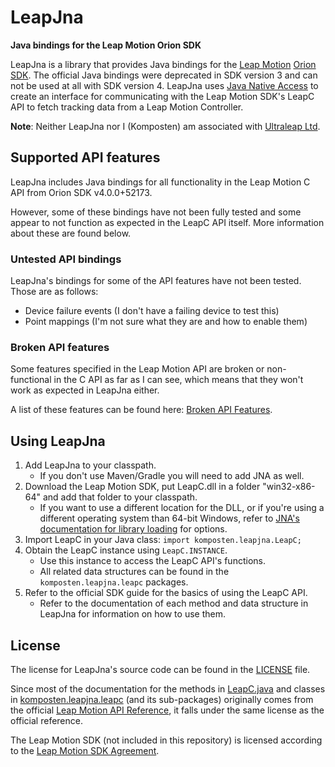 # LeapJna

**Java bindings for the Leap Motion Orion SDK**

LeapJna is a library that provides Java bindings for the [Leap Motion](https://www.leapmotion.com/) [Orion SDK](https://developer.leapmotion.com/get-started). The official Java bindings were deprecated in SDK version 3 and can not be used at all with SDK version 4. LeapJna uses [Java Native Access](https://github.com/java-native-access/jna) to create an interface for communicating with the Leap Motion SDK's LeapC API to fetch tracking data from a Leap Motion Controller.

**Note**: Neither LeapJna nor I (Komposten) am associated with [Ultraleap Ltd](https://ultraleap.com/).

## Supported API features
LeapJna includes Java bindings for all functionality in the Leap Motion C API from Orion SDK v4.0.0+52173.

However, some of these bindings have not been fully tested and some appear to not function as expected in the LeapC API itself. More information about these are found below.

### Untested API bindings
LeapJna's bindings for some of the API features have not been tested. Those are as follows:
* Device failure events (I don't have a failing device to test this)
* Point mappings (I'm not sure what they are and how to enable them)

### Broken API features
Some features specified in the Leap Motion API are broken or non-functional in the C API as far as I can see,
which means that they won't work as expected in LeapJna either.

A list of these features can be found here: [Broken API Features](BROKEN_API_FEATURES.md).

## Using LeapJna
1. Add LeapJna to your classpath.
    * If you don't use Maven/Gradle you will need to add JNA as well.
2. Download the Leap Motion SDK, put LeapC.dll in a folder "win32-x86-64" and add that folder to your classpath.
    * If you want to use a different location for the DLL, or if you're using a different operating system than 64-bit Windows, refer to [JNA's documentation for library loading](http://java-native-access.github.io/jna/5.5.0/javadoc/com/sun/jna/NativeLibrary.html) for options.
3. Import LeapC in your Java class: `import komposten.leapjna.LeapC;`
4. Obtain the LeapC instance using `LeapC.INSTANCE`.
    * Use this instance to access the LeapC API's functions.
    * All related data structures can be found in the `komposten.leapjna.leapc` packages.
5. Refer to the official SDK guide for the basics of using the LeapC API.
    * Refer to the documentation of each method and data structure in LeapJna for information on how to use them.

## License
The license for LeapJna's source code can be found in the [LICENSE](LICENSE) file.

Since most of the documentation for the methods in [LeapC.java](src/main/java/komposten/leapjna/LeapC.java) and classes in [komposten.leapjna.leapc](src/main/java/komposten/leapjna/leapc) (and its sub-packages) originally comes from the official [Leap Motion API Reference](https://developer.leapmotion.com/documentation/v4/modules.html), it falls under the same license as the official reference.

The Leap Motion SDK (not included in this repository) is licensed according to the [Leap Motion SDK Agreement](https://central.leapmotion.com/agreements/SdkAgreement).
